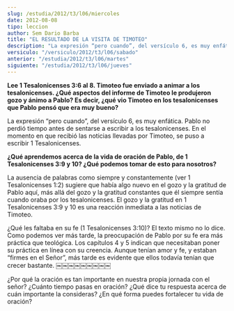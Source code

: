 ```yaml
---
slug: /estudia/2012/t3/l06/miercoles
date: 2012-08-08
tipo: leccion
author: Sem Dario Barba
title: "EL RESULTADO DE LA VISITA DE TIMOTEO"
description: "La expresión “pero cuando”, del versículo 6, es muy enfática. Pablo no perdió tiempo antes de sentarse a escribir a los tesalonicenses. En el momento en que recibió las noticias llevadas por Timoteo, se puso a escribir 1 Tesalonicenses."
versiculo: "/versiculo/2012/t3/l06/sabado"
anterior: "/estudia/2012/t3/l06/martes"
siguiente: "/estudia/2012/t3/l06/jueves"
---
```


**Lee 1 Tesalonicenses 3:6 al 8. Timoteo fue enviado a animar a los tesalonicenses. ¿Qué aspectos del informe de Timoteo le produjeron gozo y ánimo a Pablo? Es decir, ¿qué vio Timoteo en los tesalonicenses que Pablo pensó que era muy bueno?**

La expresión “pero cuando”, del versículo 6, es muy enfática. Pablo no perdió tiempo antes de sentarse a escribir a los tesalonicenses. En el momento en que recibió las noticias llevadas por Timoteo, se puso a escribir 1 Tesalonicenses.

**¿Qué aprendemos acerca de la vida de oración de Pablo, de 1 Tesalonicenses 3:9 y 10? ¿Qué podemos tomar de esto para nosotros?**

La ausencia de palabras como siempre y constantemente (ver 1 Tesalonicenses 1:2) sugiere que había algo nuevo en el gozo y la gratitud de Pablo aquí, más allá del gozo y la gratitud constantes que él siempre sentía cuando oraba por los tesalonicenses. El gozo y la gratitud en 1 Tesalonicenses 3:9 y 10 es una reacción inmediata a las noticias de Timoteo.

¿Qué les faltaba en su fe (1 Tesalonicenses 3:10)? El texto mismo no lo dice. Como podemos ver más tarde, la preocupación de Pablo por su fe era más práctica que teológica. Los capítulos 4 y 5 indican que necesitaban poner su práctica en línea con su creencia. Aunque tenían amor y fe, y estaban “firmes en el Señor”, más tarde es evidente que ellos todavía tenían que crecer bastante. ￼￼￼￼￼￼￼￼￼

¿Por qué la oración es tan importante en nuestra propia jornada con el señor? ¿Cuánto tiempo pasas en oración? ¿Qué dice tu respuesta acerca de cuán importante la consideras? ¿En qué forma puedes fortalecer tu vida de oración?
